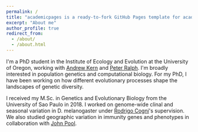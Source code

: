 ```yaml
---
permalink: /
title: "academicpages is a ready-to-fork GitHub Pages template for academic personal websites"
excerpt: "About me"
author_profile: true
redirect_from: 
  - /about/
  - /about.html
---
```


I'm a PhD student in the Institute of Ecology and Evolution at the University of Oregon, working with [Andrew Kern](http://kernlab.org) and [Peter Ralph](https://pages.uoregon.edu/plr/). I'm broadly interested in population genetics and computational biology. For my PhD, I have been working on how different evolutionary processes shape the landscapes of genetic diversity.

I received my M.Sc. in Genetics and Evolutionary Biology from the University of Sao Paulo in 2018. I worked on genome-wide clinal and seasonal variation in D. melanogaster under [Rodrigo Cogni](http://ecologia.ib.usp.br/ecoevo)'s supervision. We also studied geographic variation in immunity genes and phenotypes in collaboration with [John Pool](http://johnpool.net).
